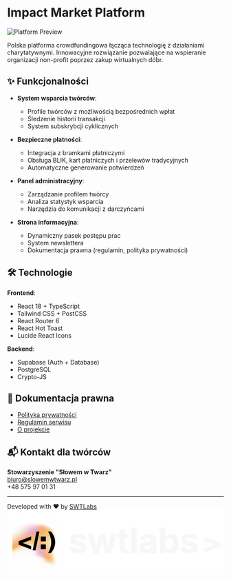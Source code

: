 # Impact Market Platform

![Platform Preview](public/impactmarket-preview.jpg)

Polska platforma crowdfundingowa łącząca technologię z działaniami charytatywnymi. Innowacyjne rozwiązanie pozwalające na wspieranie organizacji non-profit poprzez zakup wirtualnych dóbr.

## ✨ Funkcjonalności

- **System wsparcia twórców**:
  - Profile twórców z możliwością bezpośrednich wpłat
  - Śledzenie historii transakcji
  - System subskrybcji cyklicznych

- **Bezpieczne płatności**:
  - Integracja z bramkami płatniczymi
  - Obsługa BLIK, kart płatniczych i przelewów tradycyjnych
  - Automatyczne generowanie potwierdzeń

- **Panel administracyjny**:
  - Zarządzanie profilem twórcy
  - Analiza statystyk wsparcia
  - Narzędzia do komunikacji z darczyńcami

- **Strona informacyjna**:
  - Dynamiczny pasek postępu prac
  - System newslettera
  - Dokumentacja prawna (regulamin, polityka prywatności)

## 🛠 Technologie

**Frontend**:
- React 18 + TypeScript
- Tailwind CSS + PostCSS
- React Router 6
- React Hot Toast
- Lucide React Icons

**Backend**:
- Supabase (Auth + Database)
- PostgreSQL
- Crypto-JS


## 📝 Dokumentacja prawna

- [Polityka prywatności](/privacy)
- [Regulamin serwisu](/terms)
- [O projekcie](/about)

## 📬 Kontakt dla twórców

**Stowarzyszenie "Słowem w Twarz"**  
biuro@slowemwtwarz.pl  
+48 575 97 01 31

---

Developed with ❤️ by [SWTLabs](https://swtlabs.pl)  
![SWTLabs Logo](public/swtlabs-logo.png)